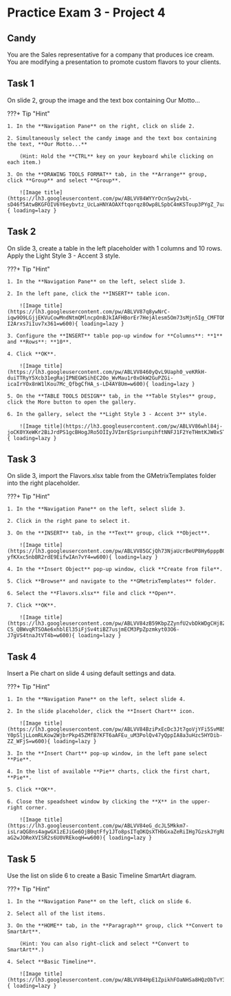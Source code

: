# Practice Exam 3 - Project 4

## Candy
You are the Sales representative for a company that produces ice cream. You are modifying a presentation to promote custom flavors to your clients.

## Task 1
 
On slide 2, group the image and the text box containing Our Motto...

???+ Tip "Hint"

    1. In the **Navigation Pane** on the right, click on slide 2.
    
    2. Simultaneously select the candy image and the text box containing the text, **Our Motto...**

        (Hint: Hold the **CTRL** key on your keyboard while clicking on each item.)

    3. On the **DRAWING TOOLS FORMAT** tab, in the **Arrange** group, click **Group** and select **Group**.

        ![Image title](https://lh3.googleusercontent.com/pw/ABLVV84WYYrOcnSwy2vbL-sD46f5AtwBKGFOIV6Y6eybvtz_UcLaHNYAOAXftqorqz8Owp8LSpbC4mKSToup3PYgZ_7uakGz2nMwWK8BsNKinbtRIWz2YVpl=w600){ loading=lazy }

## Task 2

On slide 3, create a table in the left placeholder with 1 columns and 10 rows.  Apply the Light Style 3 - Accent 3 style.

???+ Tip "Hint"

    1. In the **Navigation Pane** on the left, select slide 3.

    2. In the left pane, click the **INSERT** table icon.

        ![Image title](https://lh3.googleusercontent.com/pw/ABLVV87q8ywNrC-iqw9O9LGjjEKVuCowMndNtmQMlncpOnBJkIAFHBorEr7HejAlesm5Om73sMjn5Ig_CMFTON_Veo_a34jb96KfrqT-I2Arxs7iIuv7x361=w600){ loading=lazy }        

    3. Configure the **INSERT** table pop-up window for **Columns**: **1** and **Rows**: **10**.

    4. Click **OK**.

        ![Image title](https://lh3.googleusercontent.com/pw/ABLVV8460yQvL9Uaph0_veKRkH-duiTTRyY5Xcb31egRajIPNEGWSihEC2Oo_WvMau1r0xOkW2GuPZGi-icaIrYOx8nW1lKou7Mc_QfbgCfHA_s-LD4AY8Um=w600){ loading=lazy }

    5. On the **TABLE TOOLS DESIGN** tab, in the **Table Styles** group, click the More button to open the gallery.

    6. In the gallery, select the **Light Style 3 - Accent 3** style.

        ![Image title](https://lh3.googleusercontent.com/pw/ABLVV86whl84j-joCK0YXeWKr2BiJrdPS1gcBHogJRo5OIIyJVImrESpriunpihftNNFJ1F2YeTHmtKJW0xST07kNJJLOTwU8BW2IZig65rfKDz5Clz3bfcT=w600){ loading=lazy }

## Task 3

On slide 3, import the Flavors.xlsx table from the GMetrixTemplates folder into the right placeholder.

???+ Tip "Hint"

    1. In the **Navigation Pane** on the left, select slide 3.

    2. Click in the right pane to select it.

    3. On the **INSERT** tab, in the **Text** group, click **Object**.

        ![Image title](https://lh3.googleusercontent.com/pw/ABLVV85GCjQh73NjaUcrBeUP8Hy6pppBGIbleuKOk9_pEIySJzGFr5Yry97ncEWw2oM6B0Qk3BPvbJpGAPAW4SlFM3c2-yfKXxc5nbBR2rdE9EifwIAn7vY4=w600){ loading=lazy }

    4. In the **Insert Object** pop-up window, click **Create from file**.

    5. Click **Browse** and navigate to the **GMetrixTemplates** folder.
    
    6. Select the **Flavors.xlsx** file and click **Open**.
    
    7. Click **OK**.

        ![Image title](https://lh3.googleusercontent.com/pw/ABLVV84zB59KbpZZynfU2vbDkWDgCHj8ZTEZwWG1llRGaJSa-CS_QBWvqRTSOAe6xhblEl35iFjSv4tiBZ7usjmECM3PpZpzmkyt03O6-J7gVS4tnaJtVT4b=w600){ loading=lazy }

## Task 4

Insert a Pie chart on slide 4 using default settings and data.

???+ Tip "Hint"

    1. In the **Navigation Pane** on the left, select slide 4.

    2. In the slide placeholder, click the **Insert Chart** icon.

        ![Image title](https://lh3.googleusercontent.com/pw/ABLVV84BziPxEcDc3Jt7goVjYFi5SvM85r3dasww12-Y0pSljLLomRLKow2WjbrPkp45ZMfB7KFT6aAFEu_uM3PolQv47yQppIA8a3uHzc5HYDib-ZZ_WFjS=w600){ loading=lazy }

    3. In the **Insert Chart** pop-up window, in the left pane select **Pie**.

    4. In the list of available **Pie** charts, click the first chart, **Pie**.

    5. Click **OK**.

    6. Close the speadsheet window by clicking the **X** in the upper-right corner.

        ![Image title](https://lh3.googleusercontent.com/pw/ABLVV84eG_dcJL5Mkkm7-isLraQG8ns4agwGX1zEJiGe6OjB0qtFfy1JTo8psITqOKQsXTHbGxaZeRiIHg7GzskJYgRLaY-aG2wJOReXVISR2s6U0VREkoqH=w600){ loading=lazy }

## Task 5

Use the list on slide 6 to create a Basic Timeline SmartArt diagram.

???+ Tip "Hint"

    1. In the **Navigation Pane** on the left, click on slide 6.

    2. Select all of the list items.

    3. On the **HOME** tab, in the **Paragraph** group, click **Convert to SmartArt**.

        (Hint: You can also right-click and select **Convert to SmartArt**.)

    4. Select **Basic Timeline**.

        ![Image title](https://lh3.googleusercontent.com/pw/ABLVV84HpE1ZpikhFOaNHSa8HQzObTvY3cGcslGaERrwrpCX0o3uSoZMr6SeGe9EnhMfKeuDRO8wR9X6AhBoPmSv4ELwbcdwVztkpvsH9gPKZg7BuYqu_bL3=w600){ loading=lazy }